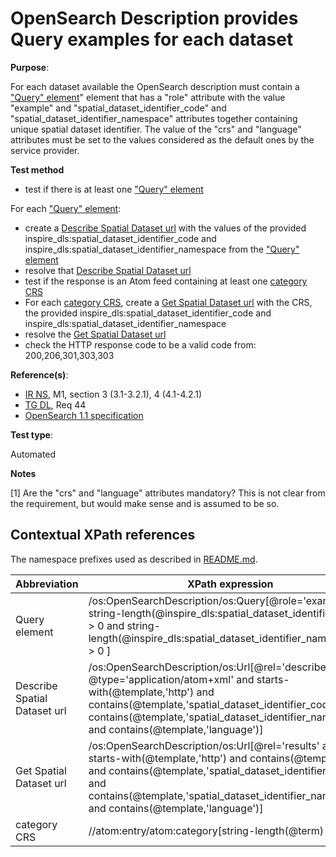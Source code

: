 # OpenSearch Description provides Query examples for each dataset

**Purpose**:

For each dataset available the OpenSearch description must contain a ["Query" element](#queryelement)" element that has a "role" attribute with the value "example" and "spatial_dataset_identifier_code" and "spatial_dataset_identifier_namespace" attributes together containing unique spatial dataset identifier. The value of the "crs" and "language" attributes must be set to the values considered as the default ones by the service provider.

**Test method**

* test if there is at least one ["Query" element](#queryelement)

For each ["Query" element](#queryelement):
* create a [Describe Spatial Dataset url](#describespatialdataseturl) with the values of the provided inspire_dls:spatial_dataset_identifier_code and inspire_dls:spatial_dataset_identifier_namespace from the ["Query" element](#queryelement)
* resolve that [Describe Spatial Dataset url](#describespatialdataseturl)
* test if the response is an Atom feed containing at least one [category CRS](#categorycrs)
* For each [category CRS](#categorycrs), create a [Get Spatial Dataset url](#getspatialdataseturl) with the CRS, the provided inspire_dls:spatial_dataset_identifier_code and inspire_dls:spatial_dataset_identifier_namespace
* resolve the [Get Spatial Dataset url](#getspatialdataseturl)
* check the HTTP response code to be a valid code from: 200,206,301,303,303

**Reference(s)**:

* [IR NS](README.md#ref_IR_NS), M1, section 3 (3.1-3.2.1), 4 (4.1-4.2.1)
* [TG DL](README.md#ref_TG_DL), Req 44
* [OpenSearch 1.1 specification](http://www.opensearch.org/Specifications/OpenSearch/1.1)

**Test type**:

Automated

**Notes**

[1] Are the "crs" and "language" attributes mandatory? This is not clear from the requirement, but would make sense and is assumed to be so.

## Contextual XPath references

The namespace prefixes used as described in [README.md](README.md#namespaces).

Abbreviation                                               |  XPath expression
---------------------------------------------------------- | -------------------------------------------------------------------------
Query element <a name="queryelement"></a> | /os:OpenSearchDescription/os:Query[@role='example' and string-length(@inspire_dls:spatial_dataset_identifier_code) > 0 and string-length(@inspire_dls:spatial_dataset_identifier_namespace) > 0 ]
Describe Spatial Dataset url <a name="describespatialdataseturl"></a> | /os:OpenSearchDescription/os:Url[@rel='describedby' and @type='application/atom+xml' and starts-with(@template,'http') and contains(@template,'spatial_dataset_identifier_code') and contains(@template,'spatial_dataset_identifier_namespace') and contains(@template,'language')]
Get Spatial Dataset url <a name="getspatialdataseturl"></a> | /os:OpenSearchDescription/os:Url[@rel='results' and starts-with(@template,'http') and contains(@template,'crs') and contains(@template,'spatial_dataset_identifier_code') and contains(@template,'spatial_dataset_identifier_namespace') and contains(@template,'language')]
category CRS <a name="categorycrs"></a> | //atom:entry/atom:category[string-length(@term) > 0]
